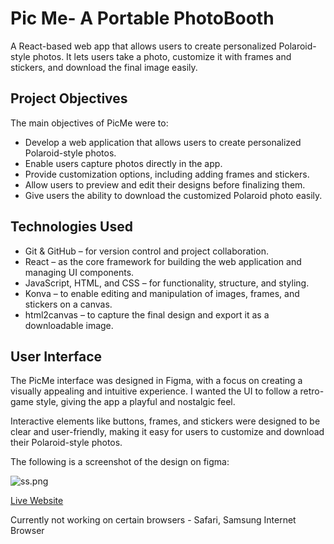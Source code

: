 # Pic Me- A Portable PhotoBooth

A React-based web app that allows users to create personalized Polaroid-style photos. It lets users take a photo, customize it with frames and stickers, and download the final image easily.

## Project Objectives

The main objectives of PicMe were to:

- Develop a web application that allows users to create personalized Polaroid-style photos.
- Enable users capture photos directly in the app.
- Provide customization options, including adding frames and stickers.
- Allow users to preview and edit their designs before finalizing them.
- Give users the ability to download the customized Polaroid photo easily.

## Technologies Used

- Git & GitHub – for version control and project collaboration.
- React – as the core framework for building the web application and managing UI components.
- JavaScript, HTML, and CSS – for functionality, structure, and styling.
- Konva – to enable editing and manipulation of images, frames, and stickers on a canvas.
- html2canvas – to capture the final design and export it as a downloadable image.

## User Interface

The PicMe interface was designed in Figma, with a focus on creating a visually appealing and intuitive experience. I wanted the UI to follow a retro-game style, giving the app a playful and nostalgic feel.

Interactive elements like buttons, frames, and stickers were designed to be clear and user-friendly, making it easy for users to customize and download their Polaroid-style photos.

The following is a screenshot of the design on figma:

![ss.png](https://i.postimg.cc/4y43Gmfb/ss.png)

  
[Live Website](https://yeahhina.github.io/picme/)

Currently not working on certain browsers - Safari, Samsung Internet Browser</p>
